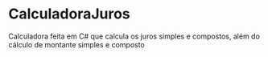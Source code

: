 # CalculadoraJuros
 Calculadora feita em C# que calcula os juros simples e compostos, além do cálculo de montante simples e composto

